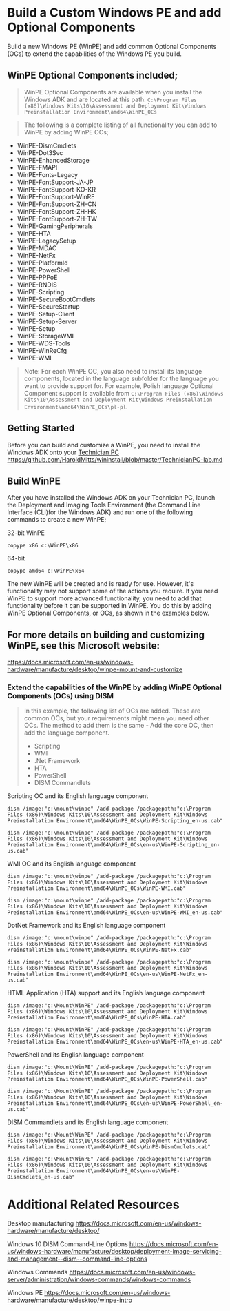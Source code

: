 # Build a Custom Windows PE and add Optional Components
Build a new Windows PE (WinPE) and add common Optional Components (OCs) to extend the capabilities of the Windows PE you build.

## WinPE Optional Components included;
> WinPE Optional Components are available when you install the Windows ADK and are located at this path: `C:\Program Files (x86)\Windows Kits\10\Assessment and Deployment Kit\Windows Preinstallation Environment\amd64\WinPE_OCs`

> The following is a complete listing of all functionality you can add to WinPE by adding WinPE OCs;

* WinPE-DismCmdlets
* WinPE-Dot3Svc
* WinPE-EnhancedStorage
* WinPE-FMAPI
* WinPE-Fonts-Legacy
* WinPE-FontSupport-JA-JP
* WinPE-FontSupport-KO-KR
* WinPE-FontSupport-WinRE
* WinPE-FontSupport-ZH-CN
* WinPE-FontSupport-ZH-HK
* WinPE-FontSupport-ZH-TW
* WinPE-GamingPeripherals
* WinPE-HTA
* WinPE-LegacySetup
* WinPE-MDAC
* WinPE-NetFx
* WinPE-PlatformId
* WinPE-PowerShell
* WinPE-PPPoE
* WinPE-RNDIS
* WinPE-Scripting
* WinPE-SecureBootCmdlets
* WinPE-SecureStartup
* WinPE-Setup-Client
* WinPE-Setup-Server
* WinPE-Setup
* WinPE-StorageWMI
* WinPE-WDS-Tools
* WinPE-WinReCfg
* WinPE-WMI

> Note: For each WinPE OC, you also need to install its language components, located in the language subfolder for the language you want to provide support for. For example, Polish language Optional Component support is available from `C:\Program Files (x86)\Windows Kits\10\Assessment and Deployment Kit\Windows Preinstallation Environment\amd64\WinPE_OCs\pl-pl`. 

## Getting Started
Before you can build and customize a WinPE, you need to install the Windows ADK onto your [Technician PC](TechnicianPC-lab.md)
https://github.com/HaroldMitts/wininstall/blob/master/TechnicianPC-lab.md

## Build WinPE
After you have installed the Windows ADK on your Technician PC, launch the Deployment and Imaging Tools Environment (the Command Line Interface (CLI)for the Windows ADK) and run one of the following commands to create a new WinPE;

32-bit WinPE
````
copype x86 c:\WinPE\x86
````

64-bit
````
copype amd64 c:\WinPE\x64
````

The new WinPE will be created and is ready for use. However, it's functionality may not support some of the actions you require. If you need WinPE to support more advanced functionality, you need to add that functionality before it can be supported in WinPE. You do this by adding WinPE Optional Components, or OCs, as shown in the examples below. 

## For more details on building and customizing WinPE, see this Microsoft website:
https://docs.microsoft.com/en-us/windows-hardware/manufacture/desktop/winpe-mount-and-customize

### Extend the capabilities of the WinPE by adding WinPE Optional Components (OCs) using DISM

> In this example, the following list of OCs are added. These are common OCs, but your requirements might mean you need other OCs. The method to add them is the same - Add the core OC, then add the language component.
>
>    * Scripting
>    * WMI
>    * .Net Framework
>    * HTA
>    * PowerShell
>    * DISM Commandlets

Scripting OC and its English language component
````
dism /image:"c:\mount\winpe" /add-package /packagepath:"c:\Program Files (x86)\Windows Kits\10\Assessment and Deployment Kit\Windows Preinstallation Environment\amd64\WinPE_OCs\WinPE-Scripting_en-us.cab"

dism /image:"c:\mount\winpe" /add-package /packagepath:"c:\Program Files (x86)\Windows Kits\10\Assessment and Deployment Kit\Windows Preinstallation Environment\amd64\WinPE_OCs\en-us\WinPE-Scripting_en-us.cab"
````
WMI OC and its English language component
````
dism /image:"c:\mount\winpe" /add-package /packagepath:"c:\Program Files (x86)\Windows Kits\10\Assessment and Deployment Kit\Windows Preinstallation Environment\amd64\WinPE_OCs\WinPE-WMI.cab"

dism /image:"c:\mount\winpe" /add-package /packagepath:"c:\Program Files (x86)\Windows Kits\10\Assessment and Deployment Kit\Windows Preinstallation Environment\amd64\WinPE_OCs\en-us\WinPE-WMI_en-us.cab"
````
DotNet Framework and its English language component
````
dism /image:"c:\mount\winpe" /add-package /packagepath:"c:\Program Files (x86)\Windows Kits\10\Assessment and Deployment Kit\Windows Preinstallation Environment\amd64\WinPE_OCs\WinPE-NetFx.cab"

dism /image:"c:\mount\winpe" /add-package /packagepath:"c:\Program Files (x86)\Windows Kits\10\Assessment and Deployment Kit\Windows Preinstallation Environment\amd64\WinPE_OCs\en-us\WinPE-NetFx_en-us.cab"
````
HTML Application (HTA) support and its English language component
````
dism /image:"c:\Mount\WinPE" /add-package /packagepath:"c:\Program Files (x86)\Windows Kits\10\Assessment and Deployment Kit\Windows Preinstallation Environment\amd64\WinPE_OCs\WinPE-HTA.cab"

dism /image:"c:\Mount\WinPE" /add-package /packagepath:"c:\Program Files (x86)\Windows Kits\10\Assessment and Deployment Kit\Windows Preinstallation Environment\amd64\WinPE_OCs\en-us\WinPE-HTA_en-us.cab"
````
PowerShell and its English language component
````
dism /image:"c:\Mount\WinPE" /add-package /packagepath:"c:\Program Files (x86)\Windows Kits\10\Assessment and Deployment Kit\Windows Preinstallation Environment\amd64\WinPE_OCs\WinPE-PowerShell.cab"

dism /image:"c:\Mount\WinPE" /add-package /packagepath:"c:\Program Files (x86)\Windows Kits\10\Assessment and Deployment Kit\Windows Preinstallation Environment\amd64\WinPE_OCs\en-us\WinPE-PowerShell_en-us.cab"
````
DISM Commandlets and its English language component
````
dism /image:"c:\Mount\WinPE" /add-package /packagepath:"c:\Program Files (x86)\Windows Kits\10\Assessment and Deployment Kit\Windows Preinstallation Environment\amd64\WinPE_OCs\WinPE-DismCmdlets.cab"

dism /image:"c:\Mount\WinPE" /add-package /packagepath:"c:\Program Files (x86)\Windows Kits\10\Assessment and Deployment Kit\Windows Preinstallation Environment\amd64\WinPE_OCs\en-us\WinPE-DismCmdlets_en-us.cab"
````


# Additional Related Resources
Desktop manufacturing
https://docs.microsoft.com/en-us/windows-hardware/manufacture/desktop/

Windows 10 DISM Command-Line Options
https://docs.microsoft.com/en-us/windows-hardware/manufacture/desktop/deployment-image-servicing-and-management--dism--command-line-options 

Windows Commands
https://docs.microsoft.com/en-us/windows-server/administration/windows-commands/windows-commands 

Windows PE
https://docs.microsoft.com/en-us/windows-hardware/manufacture/desktop/winpe-intro